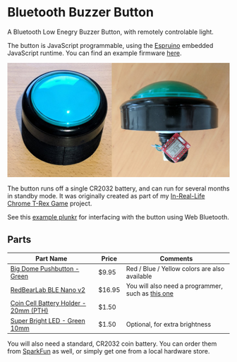 # Bluetooth Buzzer Button

A Bluetooth Low Enegry Buzzer Button, with remotely controlable light.

The button is JavaScript programmable, using the [Espruino](https://espruino.com) embedded JavaScript runtime. You can find an example firmware [here](firmware/main.js).

![Bluetooth Buzzer Button](images/button.jpg)

The button runs off a single CR2032 battery, and can run for several months in standby mode. It was originally created as part of my [In-Real-Life Chrome T-Rex Game](https://medium.com/@urish/i-saw-a-dinosaur-or-how-i-built-a-real-life-version-of-chrome-t-rex-game-92175f6cad2c) project.

See this [example plunkr](https://plnkr.co/edit/uwBsIR2xN8AFZZyoSz7F) for interfacing with the button using Web Bluetooth.

## Parts

| Part Name | Price | Comments |
|-----------|-------|---------|
| [Big Dome Pushbutton - Green](https://www.sparkfun.com/products/11275) | $9.95 | Red / Blue / Yellow colors are also available |
| [RedBearLab BLE Nano v2](https://www.sparkfun.com/products/14070) | $16.95 | You will also need a programmer, such as [this one](https://www.sparkfun.com/products/14154) |
| [Coin Cell Battery Holder - 20mm (PTH)](https://www.sparkfun.com/products/783) | $1.50 |  |
| [Super Bright LED - Green 10mm](https://www.sparkfun.com/products/8861) | $1.50 | Optional, for extra brightness |

You will also need a standard, CR2032 coin battery. You can order them from [SparkFun](https://www.sparkfun.com/products/338) as well, or simply get one from a local hardware store.
